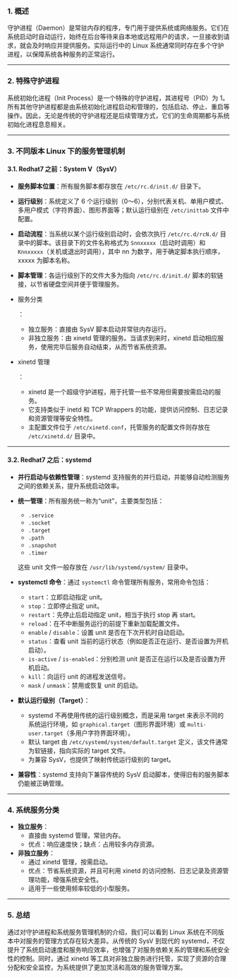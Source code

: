 ### 1. 概述

守护进程（Daemon）是常驻内存的程序，专门用于提供系统或网络服务。它们在系统启动时自动运行，始终在后台等待来自本地或远程用户的请求，一旦接收到请求，就会及时响应并提供服务。实际运行中的 Linux 系统通常同时存在多个守护进程，以保障系统各种服务的正常运行。

------

### 2. 特殊守护进程

系统初始化进程（Init Process）是一个特殊的守护进程，其进程号（PID）为 1。所有其他守护进程都是由系统初始化进程启动和管理的，包括启动、停止、重启等操作。因此，无论是传统的守护进程还是后续管理方式，它们的生命周期都与系统初始化进程息息相关。

------

### 3. 不同版本 Linux 下的服务管理机制

#### 3.1. Redhat7 之前：System V（SysV）

- **服务脚本位置**：所有服务脚本都存放在 `/etc/rc.d/init.d/` 目录下。

- **运行级别**：系统定义了 6 个运行级别（0～6），分别代表关机、单用户模式、多用户模式（字符界面）、图形界面等；默认运行级别在 `/etc/inittab` 文件中配置。

- **启动流程**：当系统以某个运行级别启动时，会依次执行 `/etc/rc.d/rcN.d/` 目录中的脚本。该目录下的文件名称格式为 `Snnxxxxx`（启动时调用）和 `Knnxxxxx`（关机或退出时调用），其中 nn 为数字，用于确定脚本执行顺序，xxxxx 为脚本名称。

- **脚本管理**：各运行级别下的文件大多为指向 `/etc/rc.d/init.d/` 脚本的软链接，以节省硬盘空间并便于管理服务。

- 服务分类

  ：

  - 独立服务：直接由 SysV 脚本启动并常驻内存运行。
  - 非独立服务：由 xinetd 管理的服务。当请求到来时，xinetd 启动相应服务，使用完毕后服务自动结束，从而节省系统资源。

- xinetd 管理

  ：

  - xinetd 是一个超级守护进程，用于托管一些不常用但需要按需启动的服务。
  - 它支持类似于 inetd 和 TCP Wrappers 的功能，提供访问控制、日志记录和资源管理等安全特性。
  - 主配置文件位于 `/etc/xinetd.conf`，托管服务的配置文件则存放在 `/etc/xinetd.d/` 目录中。

------

#### 3.2. Redhat7 之后：systemd

- **并行启动与依赖性管理**：systemd 支持服务的并行启动，并能够自动检测服务之间的依赖关系，提升系统启动效率。

- **统一管理**：所有服务统一称为“unit”，主要类型包括：

  - `.service`
  - `.socket`
  - `.target`
  - `.path`
  - `.snapshot`
  - `.timer`

  这些 unit 文件一般存放在 `/usr/lib/systemd/system/` 目录中。

- **systemctl 命令**：通过 `systemctl` 命令管理所有服务，常用命令包括：

  - `start`：立即启动指定 unit。
  - `stop`：立即停止指定 unit。
  - `restart`：先停止后启动指定 unit，相当于执行 stop 再 start。
  - `reload`：在不中断服务运行的前提下重新加载配置文件。
  - `enable` / `disable`：设置 unit 是否在下次开机时自动启动。
  - `status`：查看 unit 当前的运行状态（例如是否正在运行、是否设置为开机启动）。
  - `is-active` / `is-enabled`：分别检测 unit 是否正在运行以及是否设置为开机启动。
  - `kill`：向运行 unit 的进程发送信号。
  - `mask` / `unmask`：禁用或恢复 unit 的启动。

- **默认运行级别（Target）**：

  - systemd 不再使用传统的运行级别概念，而是采用 target 来表示不同的系统运行环境，如 `graphical.target`（图形界面环境）或 `multi-user.target`（多用户字符界面环境）。
  - 默认 target 由 `/etc/systemd/system/default.target` 定义，该文件通常为软链接，指向实际的 target 文件。
  - 为兼容 SysV，也提供了映射传统运行级别的 target。

- **兼容性**：systemd 支持向下兼容传统的 SysV 启动脚本，使得旧有的服务脚本仍能被正确管理。

------

### 4. 系统服务分类

- **独立服务**：
  - 直接由 systemd 管理，常驻内存。
  - 优点：响应速度快；缺点：占用较多内存资源。
- **非独立服务**：
  - 通过 xinetd 管理，按需启动。
  - 优点：节省系统资源，并且可利用 xinetd 的访问控制、日志记录及资源管理功能，增强系统安全性。
  - 适用于一些使用频率较低的小型服务。

------

### 5. 总结

通过对守护进程和系统服务管理机制的介绍，我们可以看到 Linux 系统在不同版本中对服务的管理方式存在较大差异。从传统的 SysV 到现代的 systemd，不仅提升了系统启动速度和服务响应效率，也增强了对服务依赖关系的管理和系统安全性的控制。同时，通过 xinetd 等工具对非独立服务进行托管，实现了资源的合理分配和安全监控，为系统提供了更加灵活和高效的服务管理方案。
